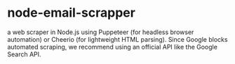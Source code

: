 # node-email-scrapper
a web scraper in Node.js using Puppeteer (for headless browser automation) or Cheerio (for lightweight HTML parsing). Since Google blocks automated scraping, we recommend using an official API like the Google Search API.
